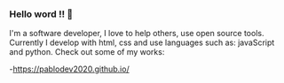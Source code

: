 ### Hello word !! 👋

I'm a software developer, I love to help others, use open source tools. Currently I develop with html, css and use languages such as: javaScript and python.              Check out some of my works:

-https://pablodev2020.github.io/

